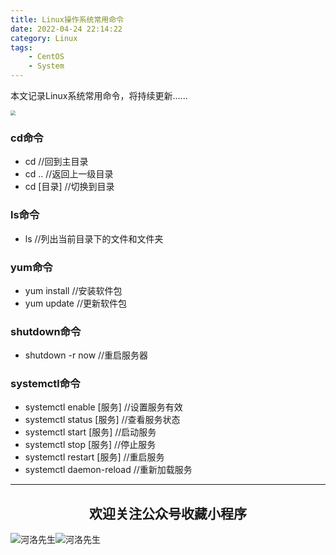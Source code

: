 ```yaml
---
title: Linux操作系统常用命令
date: 2022-04-24 22:14:22
category: Linux
tags: 
    - CentOS
    - System
---
```


本文记录Linux系统常用命令，将持续更新......

<img src="https://s2.loli.net/2022/06/06/AqmpcIWK7VnsbF2.png" style="zoom: 50%;" />

### cd命令

- cd   //回到主目录
- cd ..  //返回上一级目录
- cd [目录]  //切换到目录

### ls命令

- ls  //列出当前目录下的文件和文件夹

### yum命令

- yum install  //安装软件包
- yum update  //更新软件包

### shutdown命令

- shutdown -r now  //重启服务器

### systemctl命令

- systemctl enable [服务]  //设置服务有效
- systemctl status [服务]  //查看服务状态
- systemctl start [服务]  //启动服务
- systemctl stop [服务]  //停止服务
- systemctl restart [服务]  //重启服务
- systemctl daemon-reload  //重新加载服务

<!--more-->

---

## <center>欢迎关注公众号收藏小程序</center>

![河洛先生](https://s2.loli.net/2022/06/23/bYdtKDC2U5J7iWr.jpg)![河洛先生](https://s2.loli.net/2022/06/23/PlUgz5KSHm7OBke.jpg)
